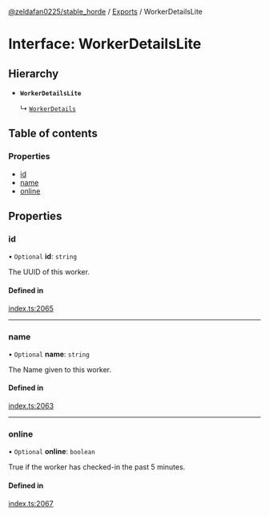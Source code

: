 [@zeldafan0225/stable_horde](../README.md) / [Exports](../modules.md) / WorkerDetailsLite

# Interface: WorkerDetailsLite

## Hierarchy

- **`WorkerDetailsLite`**

  ↳ [`WorkerDetails`](WorkerDetails.md)

## Table of contents

### Properties

- [id](WorkerDetailsLite.md#id)
- [name](WorkerDetailsLite.md#name)
- [online](WorkerDetailsLite.md#online)

## Properties

### id

• `Optional` **id**: `string`

The UUID of this worker.

#### Defined in

[index.ts:2065](https://github.com/ZeldaFan0225/stable_horde/blob/e31e830/index.ts#L2065)

___

### name

• `Optional` **name**: `string`

The Name given to this worker.

#### Defined in

[index.ts:2063](https://github.com/ZeldaFan0225/stable_horde/blob/e31e830/index.ts#L2063)

___

### online

• `Optional` **online**: `boolean`

True if the worker has checked-in the past 5 minutes.

#### Defined in

[index.ts:2067](https://github.com/ZeldaFan0225/stable_horde/blob/e31e830/index.ts#L2067)
